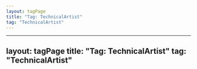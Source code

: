 ```yaml
---
layout: tagPage
title: "Tag: TechnicalArtist"
tag: "TechnicalArtist"
---
```

---
layout: tagPage
title: "Tag: TechnicalArtist"
tag: "TechnicalArtist"
---
